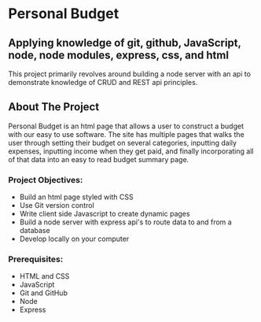 # Personal Budget
## Applying knowledge of git, github, JavaScript, node, node modules, express, css, and html
This project primarily revolves around building a node server with an api to demonstrate knowledge of CRUD and REST api principles.

## About The Project
Personal Budget is an html page that allows a user to construct a budget with our easy to use software. The site has multiple pages that
walks the user through setting their budget on several categories, inputting daily expenses, inputting income when they get paid, and finally
incorporating all of that data into an easy to read budget summary page.

### Project Objectives:
* Build an html page styled with CSS
* Use Git version control
* Write client side Javascript to create dynamic pages
* Build a node server with express api's to route data to and from a database
* Develop locally on your computer

### Prerequisites:
* HTML and CSS
* JavaScript
* Git and GitHub
* Node
* Express